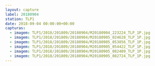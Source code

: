 ```yaml
---
layout: capture
label: 20180904
station: TLP1
date: 2018-09-04 00:00:00+00:00
capturas:
  - imagem: TLP1/2018/201809/20180904/M20180904_223224_TLP_1P.jpg
  - imagem: TLP1/2018/201809/20180904/M20180905_024628_TLP_1P.jpg
  - imagem: TLP1/2018/201809/20180904/M20180905_053856_TLP_1P.jpg
  - imagem: TLP1/2018/201809/20180904/M20180905_054422_TLP_1P.jpg
  - imagem: TLP1/2018/201809/20180904/M20180905_082409_TLP_1P.jpg
  - imagem: TLP1/2018/201809/20180904/M20180905_082724_TLP_1P.jpg
---
```

